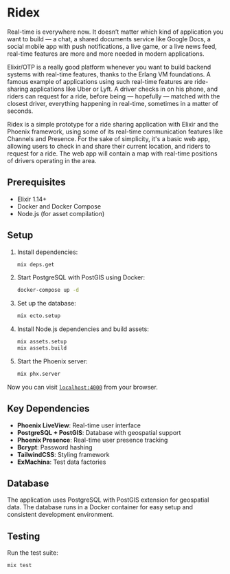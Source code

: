 # Ridex

Real-time is everywhere now. It doesn’t matter which kind of application you want to build — a chat, a shared documents service like Google Docs, a social mobile app with push notifications, a live game, or a live news feed, real-time features are more and more needed in modern applications.

Elixir/OTP is a really good platform whenever you want to build backend systems with real-time features, thanks to the Erlang VM foundations. A famous example of applications using such real-time features are ride-sharing applications like Uber or Lyft. A driver checks in on his phone, and riders can request for a ride, before being — hopefully — matched with the closest driver, everything happening in real-time, sometimes in a matter of seconds.

Ridex is a simple prototype for a ride sharing application with Elixir and the Phoenix framework, using some of its real-time communication features like Channels and Presence. For the sake of simplicity, it's a basic web app, allowing users to check in and share their current location, and riders to request for a ride. The web app will contain a map with real-time positions of drivers operating in the area.

## Prerequisites

- Elixir 1.14+
- Docker and Docker Compose
- Node.js (for asset compilation)

## Setup

1. Install dependencies:

   ```bash
   mix deps.get
   ```

2. Start PostgreSQL with PostGIS using Docker:

   ```bash
   docker-compose up -d
   ```

3. Set up the database:

   ```bash
   mix ecto.setup
   ```

4. Install Node.js dependencies and build assets:

   ```bash
   mix assets.setup
   mix assets.build
   ```

5. Start the Phoenix server:
   ```bash
   mix phx.server
   ```

Now you can visit [`localhost:4000`](http://localhost:4000) from your browser.

## Key Dependencies

- **Phoenix LiveView**: Real-time user interface
- **PostgreSQL + PostGIS**: Database with geospatial support
- **Phoenix Presence**: Real-time user presence tracking
- **Bcrypt**: Password hashing
- **TailwindCSS**: Styling framework
- **ExMachina**: Test data factories

## Database

The application uses PostgreSQL with PostGIS extension for geospatial data. The database runs in a Docker container for easy setup and consistent development environment.

## Testing

Run the test suite:

```bash
mix test
```


